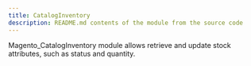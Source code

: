 ```yaml
---
title: CatalogInventory
description: README.md contents of the module from the source code
---
```


Magento_CatalogInventory module allows retrieve and update stock attributes, such as status and quantity.
